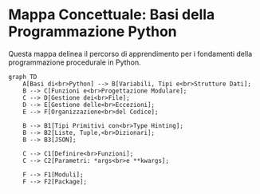 # Mappa Concettuale: Basi della Programmazione Python

Questa mappa delinea il percorso di apprendimento per i fondamenti della programmazione procedurale in Python.

```mermaid
graph TD
    A[Basi di<br>Python] --> B[Variabili, Tipi e<br>Strutture Dati];
    B --> C[Funzioni e<br>Progettazione Modulare];
    C --> D[Gestione dei<br>File];
    D --> E[Gestione delle<br>Eccezioni];
    E --> F[Organizzazione<br>del Codice];

    B --> B1[Tipi Primitivi con<br>Type Hinting];
    B --> B2[Liste, Tuple,<br>Dizionari];
    B --> B3[JSON];
    
    C --> C1[Definire<br>Funzioni];
    C --> C2[Parametri: *args<br>e **kwargs];

    F --> F1[Moduli];
    F --> F2[Package];
```